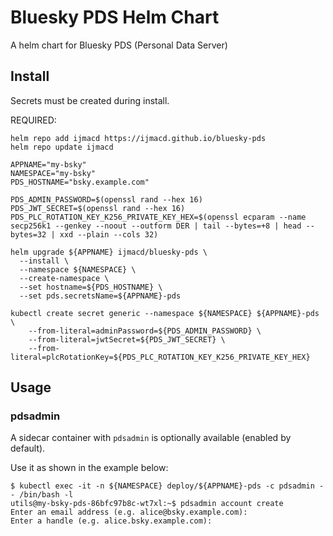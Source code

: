 # Bluesky PDS Helm Chart

A helm chart for Bluesky PDS (Personal Data Server)

## Install

Secrets must be created during install.

REQUIRED:

```shell
helm repo add ijmacd https://ijmacd.github.io/bluesky-pds
helm repo update ijmacd

APPNAME="my-bsky"
NAMESPACE="my-bsky"
PDS_HOSTNAME="bsky.example.com"

PDS_ADMIN_PASSWORD=$(openssl rand --hex 16)
PDS_JWT_SECRET=$(openssl rand --hex 16)
PDS_PLC_ROTATION_KEY_K256_PRIVATE_KEY_HEX=$(openssl ecparam --name secp256k1 --genkey --noout --outform DER | tail --bytes=+8 | head --bytes=32 | xxd --plain --cols 32)

helm upgrade ${APPNAME} ijmacd/bluesky-pds \
  --install \
  --namespace ${NAMESPACE} \
  --create-namespace \
  --set hostname=${PDS_HOSTNAME} \
  --set pds.secretsName=${APPNAME}-pds

kubectl create secret generic --namespace ${NAMESPACE} ${APPNAME}-pds \
    --from-literal=adminPassword=${PDS_ADMIN_PASSWORD} \
    --from-literal=jwtSecret=${PDS_JWT_SECRET} \
    --from-literal=plcRotationKey=${PDS_PLC_ROTATION_KEY_K256_PRIVATE_KEY_HEX}
```

## Usage

### pdsadmin

A sidecar container with `pdsadmin` is optionally available (enabled by
default).

Use it as shown in the example below:

```shell
$ kubectl exec -it -n ${NAMESPACE} deploy/${APPNAME}-pds -c pdsadmin -- /bin/bash -l
utils@my-bsky-pds-86bfc97b8c-wt7xl:~$ pdsadmin account create
Enter an email address (e.g. alice@bsky.example.com):
Enter a handle (e.g. alice.bsky.example.com):
```
